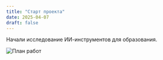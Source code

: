 ```yaml
---
title: "Старт проекта"
date: 2025-04-07
draft: false
---
```


Начали исследование ИИ-инструментов для образования.  
  

![План работ](/images/start.jpg)  